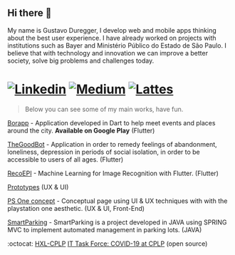 ## Hi there 👋
My name is Gustavo Duregger, I develop web and mobile apps thinking about the best user experience. I have already worked on projects with institutions such as Bayer and Ministério Público do Estado de São Paulo. I believe that with technology and innovation we can improve a better society, solve big problems and challenges today.

# [![Linkedin](https://img.shields.io/badge/-LinkedIn-242A2D?style=flat-square&logo=Linkedin&logoColor=white&link=https://www.linkedin.com/in/gustavoduregger/)](https://www.linkedin.com/in/gustavoduregger/) [![Medium](https://img.shields.io/badge/-Medium-242A2D?style=flat-square&logo=medium&logoColor=white&link=https://medium.com/@gustavo.duregger)](https://medium.com/@gustavo.duregger) [![Lattes](https://img.shields.io/badge/-CNPqLattes-242A2D?style=flat-square&link=http://lattes.cnpq.br/7411070819178956)](http://lattes.cnpq.br/7411070819178956) 
> Below you can see some of my main works, have fun.

[Borapp](https://play.google.com/store/apps/details?id=com.gduregger.borapp) - Application developed in Dart to help meet events and places around the city. **Available on Google Play** (Flutter)

[TheGoodBot](https://github.com/GustavoDuregger/the_good_bot_public) - Application in order to remedy feelings of abandonment, loneliness, depression in periods of social isolation, in order to be accessible to users of all ages. (Flutter)

[RecoEPI](https://github.com/GustavoDuregger/recoepi) - Machine Learning for Image Recognition with Flutter. (Flutter)

[Prototypes](https://gist.github.com/GustavoDuregger/12f46da46badcab1fee358437d7e0bc4) (UX & UI)

[PS One concept](https://github.com/GustavoDuregger/psone) - Conceptual page using UI & UX techniques with with the playstation one aesthetic. (UX & UI, Front-End)

[SmartParking](https://github.com/GustavoDuregger/SmartPark) - SmartParking is a project developed in JAVA using SPRING MVC to implement automated management in parking lots. (JAVA)

:octocat: [HXL-CPLP](https://github.com/HXL-CPLP)
[IT Task Force: COVID-19 at CPLP](https://github.com/covid-taskforce-cplp) (open source)
